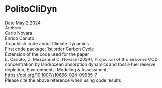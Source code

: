 # PolitoCliDyn  
Date May 2,2024  
Authors  
Carlo Novara  
Enrico Canuto  
To publish code about Climate Dynamics   
First code package: 1st order Carbon Cycle     
Extension of the code used for the paper  
E. Canuto, D. Mazza and C. Novara (2024),   Projection of the airborne CO2 concentration by land/ocean absorption dynamics   and fossil-fuel reserve depletion, Environmental Modeling & Assessment,   
https://doi.org/10.1007/s10666-024-09985-7  
Please cite the above reference when using code results
